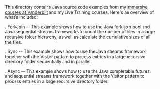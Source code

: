 This directory contains Java source code examples from my [immersive
courses at
Vanderbilt](http://www.dre.vanderbilt.edu/~schmidt/courses.html) and
my Live Training courses.  Here's an overview of what's included:

. ForkJoin -- This example shows how to use the Java fork-join pool
  and Java sequential streams frameworks to count the number of files
  in a large recursive folder hierarchy, as well as calculate the
  cumulative sizes of all the files.

. Sync -- This example shows how to use the Java streams framework
  together with the Visitor pattern to process entries in a large
  recursive directory folder sequentially and in parallel.

. Async -- This example shows how to use the Java completable futures
  and sequential streams framework together with the Visitor pattern
  to process entries in a large recursive directory folder.




